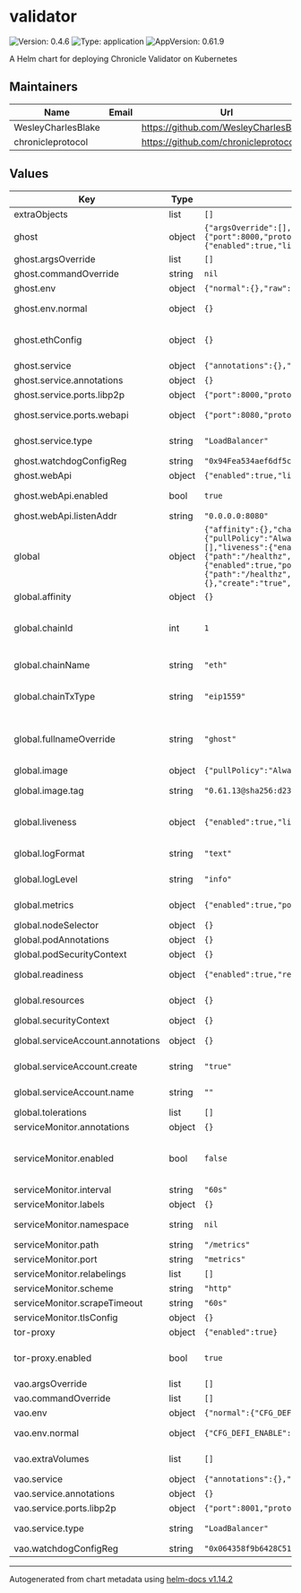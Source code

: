 # validator

![Version: 0.4.6](https://img.shields.io/badge/Version-0.4.6-informational?style=flat-square) ![Type: application](https://img.shields.io/badge/Type-application-informational?style=flat-square) ![AppVersion: 0.61.9](https://img.shields.io/badge/AppVersion-0.61.9-informational?style=flat-square)

A Helm chart for deploying Chronicle Validator on Kubernetes

## Maintainers

| Name | Email | Url |
| ---- | ------ | --- |
| WesleyCharlesBlake |  | <https://github.com/WesleyCharlesBlake/> |
| chronicleprotocol |  | <https://github.com/chronicleprotocol> |

## Values

| Key | Type | Default | Description |
|-----|------|---------|-------------|
| extraObjects | list | `[]` | Extra K8s manifests to deploy |
| ghost | object | `{"argsOverride":[],"commandOverride":null,"env":{"normal":{},"raw":{}},"ethConfig":{},"rpcUrl":null,"service":{"annotations":{},"ports":{"libp2p":{"port":8000,"protocol":"TCP"},"webapi":{"port":8080,"protocol":"TCP"}},"type":"LoadBalancer"},"watchdogConfigReg":"0x94Fea534aef6df5cF66C2DAE5CE0A05d10C068F3","webApi":{"enabled":true,"listenAddr":"0.0.0.0:8080"}}` | Values for Ghost |
| ghost.argsOverride | list | `[]` | args override for the validator |
| ghost.commandOverride | string | `nil` | command override for the validator |
| ghost.env | object | `{"normal":{},"raw":{}}` | Environment variable listing |
| ghost.env.normal | object | `{}` | un-encrypted env vars passed to the pod |
| ghost.ethConfig | object | `{}` | Provide ETH keys from existing secrets : **NB** use only existing secret OR env vars, do not provide both |
| ghost.service | object | `{"annotations":{},"ports":{"libp2p":{"port":8000,"protocol":"TCP"},"webapi":{"port":8080,"protocol":"TCP"}},"type":"LoadBalancer"}` | Service type for the validator |
| ghost.service.annotations | object | `{}` | Annotations to add to the service |
| ghost.service.ports.libp2p | object | `{"port":8000,"protocol":"TCP"}` | libp2p port for the validator service |
| ghost.service.ports.webapi | object | `{"port":8080,"protocol":"TCP"}` | webapi listen port for the validator service |
| ghost.service.type | string | `"LoadBalancer"` | Type of service for the validator, only `LoadBalancer` supported for now |
| ghost.watchdogConfigReg | string | `"0x94Fea534aef6df5cF66C2DAE5CE0A05d10C068F3"` | WATCHDOG onchain config address |
| ghost.webApi | object | `{"enabled":true,"listenAddr":"0.0.0.0:8080"}` | WEB API (tor-proxy) |
| ghost.webApi.enabled | bool | `true` | Enables the web api and deploys the tor-proxy subchart |
| ghost.webApi.listenAddr | string | `"0.0.0.0:8080"` | Listen address for the web api |
| global | object | `{"affinity":{},"chainId":1,"chainName":"eth","chainTxType":"eip1559","fullnameOverride":"ghost","image":{"pullPolicy":"Always","repository":"ghcr.io/chronicleprotocol/ghost","tag":"0.61.13@sha256:d230400a477042ff6af80d25725aaad85d8ddbfe32e989a347584d63efaee4bc"},"imagePullSecrets":[],"liveness":{"enabled":true,"livenessProbe":{"httpGet":{"path":"/healthz","port":9100},"initialDelaySeconds":30,"periodSeconds":60}},"logFormat":"text","logLevel":"info","metrics":{"enabled":true,"port":9090},"nameOverride":"","nodeSelector":{},"podAnnotations":{},"podSecurityContext":{},"readiness":{"enabled":true,"readinessProbe":{"httpGet":{"path":"/healthz","port":9100},"initialDelaySeconds":30,"periodSeconds":60}},"replicaCount":1,"resources":{},"securityContext":{},"serviceAccount":{"annotations":{},"create":"true","name":""},"tolerations":[]}` | Global values for the validator chart, values are used across the chart resources |
| global.affinity | object | `{}` | pod Affinity spec applied validator |
| global.chainId | int | `1` | chain id for the "target" or "main" chain we use for the validator. Can be mainnet ethereum `1` or sepolia ethereum `11155111` |
| global.chainName | string | `"eth"` | chain name for the "target" or "main" chain we use for the validator |
| global.chainTxType | string | `"eip1559"` | chain tx type for the "target" or "main" chain we use for the validator. Can be mainnet ethereum `eip1559` or `legacy` |
| global.fullnameOverride | string | `"ghost"` | Override the release name to so tor-proxy can work with the default config. NB only change this if you know what you are doing |
| global.image | object | `{"pullPolicy":"Always","repository":"ghcr.io/chronicleprotocol/ghost","tag":"0.61.13@sha256:d230400a477042ff6af80d25725aaad85d8ddbfe32e989a347584d63efaee4bc"}` | Image for the validator |
| global.image.tag | string | `"0.61.13@sha256:d230400a477042ff6af80d25725aaad85d8ddbfe32e989a347584d63efaee4bc"` | Overrides the image tag whose default is the chart appVersion. |
| global.liveness | object | `{"enabled":true,"livenessProbe":{"httpGet":{"path":"/healthz","port":9100},"initialDelaySeconds":30,"periodSeconds":60}}` | Liveness probe : restart the validator if the healthcheck endpoint is not reachable |
| global.logFormat | string | `"text"` | Log format for the validator, can be one of `json`, `text` |
| global.logLevel | string | `"info"` | Log level for the validator, can be one of `debug`, `info`, `warning`, `error` |
| global.metrics | object | `{"enabled":true,"port":9090}` | Metrics port for the validator, used by the service and the service monitor |
| global.nodeSelector | object | `{}` | Node selector for the validator |
| global.podAnnotations | object | `{}` | Pod annotations for the validator |
| global.podSecurityContext | object | `{}` | Pod security context for the validator |
| global.readiness | object | `{"enabled":true,"readinessProbe":{"httpGet":{"path":"/healthz","port":9100},"initialDelaySeconds":30,"periodSeconds":60}}` | Readiness probe : stop the validator if the metrics endpoint is not reachable |
| global.resources | object | `{}` | Resources constraints for the validator, CPU, Memory, etc. |
| global.securityContext | object | `{}` | Security context for the validator |
| global.serviceAccount.annotations | object | `{}` | Annotations to add to the service account |
| global.serviceAccount.create | string | `"true"` | Specifies whether a service account should be created |
| global.serviceAccount.name | string | `""` | If not set and create is true, a name is generated using the fullname template |
| global.tolerations | list | `[]` | Tolerations applied validator |
| serviceMonitor.annotations | object | `{}` | Additional ServiceMonitor annotations |
| serviceMonitor.enabled | bool | `false` | If true, a ServiceMonitor CRD is created for a prometheus operator https://github.com/coreos/prometheus-operator |
| serviceMonitor.interval | string | `"60s"` | ServiceMonitor scrape interval |
| serviceMonitor.labels | object | `{}` | Additional ServiceMonitor labels |
| serviceMonitor.namespace | string | `nil` | Alternative namespace for ServiceMonitor |
| serviceMonitor.path | string | `"/metrics"` | Path to scrape |
| serviceMonitor.port | string | `"metrics"` | port to scrape |
| serviceMonitor.relabelings | list | `[]` | ServiceMonitor relabelings |
| serviceMonitor.scheme | string | `"http"` | ServiceMonitor scheme |
| serviceMonitor.scrapeTimeout | string | `"60s"` | ServiceMonitor scrape timeout |
| serviceMonitor.tlsConfig | object | `{}` | ServiceMonitor TLS configuration |
| tor-proxy | object | `{"enabled":true}` | Values for Tor Proxy (subchart of ghost) |
| tor-proxy.enabled | bool | `true` | values for tor-proxy, installs [tor-controller](/crds/tor-controller.yaml) and creates an [onionService CRD](/templates/tor-onion-service.yaml) |
| vao.argsOverride | list | `[]` | args override for the validator |
| vao.commandOverride | list | `[]` | command override for the validator |
| vao.env | object | `{"normal":{"CFG_DEFI_ENABLE":"0","CFG_VAO_ENABLE":"1"},"raw":{}}` | Environment variable listing |
| vao.env.normal | object | `{"CFG_DEFI_ENABLE":"0","CFG_VAO_ENABLE":"1"}` | un-encrypted env vars passed to the pod |
| vao.extraVolumes | list | `[]` | Extra volumes to mount (typically for secrets) |
| vao.service | object | `{"annotations":{},"ports":{"libp2p":{"port":8001,"protocol":"TCP"}},"type":"LoadBalancer"}` | Service type for the validator |
| vao.service.annotations | object | `{}` | Annotations to add to the service |
| vao.service.ports.libp2p | object | `{"port":8001,"protocol":"TCP"}` | libp2p port for the validator service |
| vao.service.type | string | `"LoadBalancer"` | Type of service for the validator, only `LoadBalancer` supported for now |
| vao.watchdogConfigReg | string | `"0x064358f9b6428C51F80511D73AFEb3A9e5Cf0213"` | WATCHDOG onchain config address |

----------------------------------------------
Autogenerated from chart metadata using [helm-docs v1.14.2](https://github.com/norwoodj/helm-docs/releases/v1.14.2)
